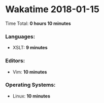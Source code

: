 # Wakatime 2018-01-15

Time Total: **0 hours 10 minutes**

### Languages:
- XSLT: **9 minutes** 

### Editors:
- Vim: **10 minutes** 

### Operating Systems:
- Linux: **10 minutes** 

